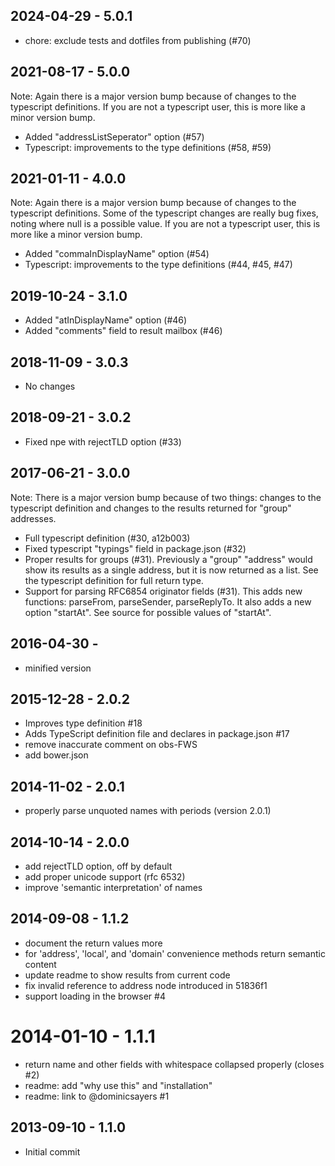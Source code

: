 
## 2024-04-29 - 5.0.1

- chore: exclude tests and dotfiles from publishing (#70)

## 2021-08-17 - 5.0.0

Note: Again there is a major version bump because of changes to the typescript definitions. If you are not a typescript user, this is more like a minor version bump.

- Added "addressListSeperator" option (#57)
- Typescript: improvements to the type definitions (#58, #59)

## 2021-01-11 - 4.0.0

Note: Again there is a major version bump because of changes to the typescript definitions. Some of the typescript changes are really bug fixes, noting where null is a possible value. If you are not a typescript user, this is more like a minor version bump.

- Added "commaInDisplayName" option (#54)
- Typescript: improvements to the type definitions (#44, #45, #47)

## 2019-10-24 - 3.1.0
- Added "atInDisplayName" option (#46)
- Added "comments" field to result mailbox (#46)

## 2018-11-09 - 3.0.3
- No changes

## 2018-09-21 - 3.0.2
- Fixed npe with rejectTLD option (#33)

## 2017-06-21 - 3.0.0

Note: There is a major version bump because of two things: changes to the typescript definition and changes to the results returned for "group" addresses.

- Full typescript definition (#30, a12b003)
- Fixed typescript "typings" field in package.json (#32)
- Proper results for groups (#31). Previously a "group" "address" would show its results as a single address, but it is now returned as a list. See the typescript definition for full return type.
- Support for parsing RFC6854 originator fields (#31). This adds new functions: parseFrom, parseSender, parseReplyTo. It also adds a new option "startAt". See source for possible values of "startAt".

## 2016-04-30 -

- minified version

## 2015-12-28 - 2.0.2

- Improves type definition #18
- Adds TypeScript definition file and declares in package.json #17
- remove inaccurate comment on obs-FWS
- add bower.json


## 2014-11-02 - 2.0.1

- properly parse unquoted names with periods (version 2.0.1)


## 2014-10-14 - 2.0.0

- add rejectTLD option, off by default
- add proper unicode support (rfc 6532)
- improve 'semantic interpretation' of names


## 2014-09-08 - 1.1.2

- document the return values more
- for 'address', 'local', and 'domain' convenience methods return semantic content
- update readme to show results from current code
- fix invalid reference to address node introduced in 51836f1
- support loading in the browser #4


# 2014-01-10 - 1.1.1

- return name and other fields with whitespace collapsed properly (closes #2)
- readme: add "why use this" and "installation"
- readme: link to @dominicsayers #1


## 2013-09-10 - 1.1.0

- Initial commit
